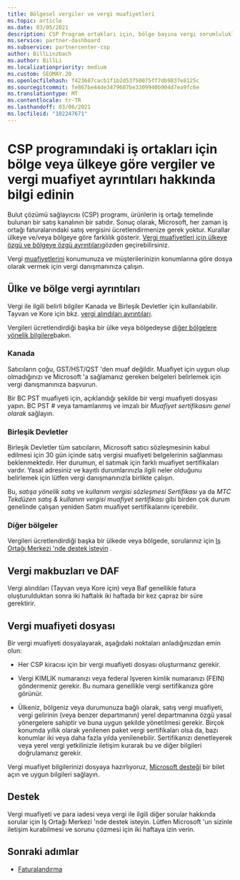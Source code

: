 ```yaml
---
title: Bölgesel vergiler ve vergi muafiyetleri
ms.topic: article
ms.date: 03/05/2021
description: CSP Program ortakları için, bölge başına vergi sorumlulukları, CSP satışları için vergi muafiyetlerini gönderme ve vergi sorularına yönelik destek alma hakkında bilgi edinin.
ms.service: partner-dashboard
ms.subservice: partnercenter-csp
author: BillLinzbach
ms.author: BillLi
ms.localizationpriority: medium
ms.custom: SEOMAY.20
ms.openlocfilehash: f423687cacb1f1b2d53750075ff7db9837e8125c
ms.sourcegitcommit: fe867be44de3479607be3309940b904d7ea9fc6e
ms.translationtype: MT
ms.contentlocale: tr-TR
ms.lasthandoff: 03/06/2021
ms.locfileid: "102247671"
---
```

# <a name="read-about-taxes-and-tax-exemption-details-by-region-or-country-for-partners-in-the-csp-program"></a>CSP programındaki iş ortakları için bölge veya ülkeye göre vergiler ve vergi muafiyet ayrıntıları hakkında bilgi edinin


Bulut çözümü sağlayıcısı (CSP) programı, ürünlerin iş ortağı temelinde bulunan bir satış kanalının bir satıdır. Sonuç olarak, Microsoft, her zaman iş ortağı faturalarındaki satış vergisini ücretlendirmenize gerek yoktur. Kurallar ülkeye ve/veya bölgeye göre farklılık gösterir. [Vergi muafiyetleri için ülkeye özgü ve bölgeye özgü ayrıntıları](#country-and-region-tax-details)gözden geçirebilirsiniz.

Vergi [muafiyetlerini](#file-a-tax-exemption) konumunuza ve müşterilerinizin konumlarına göre dosya olarak vermek için vergi danışmanınıza çalışın.

## <a name="country-and-region-tax-details"></a>Ülke ve bölge vergi ayrıntıları

Vergi ile ilgili belirli bilgiler Kanada ve Birleşik Devletler için kullanılabilir. Tayvan ve Kore için bkz. [vergi alındıları ayrıntıları](#tax-receipts-and-daf).

Vergileri ücretlendirdiği başka bir ülke veya bölgedeyse [diğer bölgelere yönelik bilgilere](#other-regions)bakın.


### <a name="canada"></a>Kanada

Satıcıların çoğu, GST/HST/QST 'den muaf değildir. Muafiyet için uygun olup olmadığınızı ve Microsoft 'a sağlamanız gereken belgeleri belirlemek için vergi danışmanınıza başvurun.

Bir BC PST muafiyeti için, açıklandığı şekilde bir vergi muafiyeti dosyası yapın. BC PST # veya tamamlanmış ve imzalı bir *Muafiyet sertifikasını genel olarak* sağlayın.

### <a name="united-states"></a>Birleşik Devletler

Birleşik Devletler tüm satıcıların, Microsoft satıcı sözleşmesinin kabul edilmesi için 30 gün içinde satış vergisi muafiyeti belgelerinin sağlanması beklenmektedir. Her durumun, el satımak için farklı muafiyet sertifikaları vardır. Yasal adresiniz ve kayıtlı durumlarınızla ilgili neler olduğunu belirlemek için lütfen vergi danışmanınızla birlikte çalışın.

Bu, *satışa yönelik satış* ve *kullanım vergisi sözleşmesi Sertifikası* ya da *MTC Tekdüzen satış & kullanım vergisi muafiyet sertifikası* gibi birden çok durum genelinde çalışan yeniden Satım muafiyet sertifikalarını içerebilir.

### <a name="other-regions"></a>Diğer bölgeler

Vergileri ücretlendirdiği başka bir ülkede veya bölgede, sorularınız için [Iş Ortağı Merkezi 'nde destek isteyin](#support) .

## <a name="tax-receipts-and-daf"></a>Vergi makbuzları ve DAF

Vergi alındıları (Tayvan veya Kore için) veya Baf genellikle fatura oluşturulduktan sonra iki haftalık iki haftada bir kez çapraz bir süre gerektirir.

## <a name="file-a-tax-exemption"></a>Vergi muafiyeti dosyası

Bir vergi muafiyeti dosyalayarak, aşağıdaki noktaları anladığınızdan emin olun:

- Her CSP kiracısı için bir vergi muafiyeti dosyası oluşturmanız gerekir.

- Vergi KIMLIK numaranızı veya federal Işveren kimlik numaranızı (FEIN) göndermeniz gerekir. Bu numara genellikle vergi sertifikanıza göre görünür.

- Ülkeniz, bölgeniz veya durumunuza bağlı olarak, satış vergi muafiyeti, vergi gelirinin (veya benzer departmanın) yerel departmanına özgü yasal yönergelere sahiptir ve buna uygun şekilde yönetilmesi gerekir. Birçok konumda yıllık olarak yenilenen paket vergi sertifikaları olsa da, bazı konumlar iki veya daha fazla yılda yenilenebilir. Sertifikanızı denetleyerek veya yerel vergi yetkilinizle iletişim kurarak bu ve diğer bilgileri doğrulamanız gerekir.

Vergi muafiyet bilgilerinizi dosyaya hazırlıyoruz, [Microsoft desteği](https://partner.microsoft.com/dashboard/support/csp/servicerequests/create?stage=2&topicid=92930319-ced6-c18b-d7a6-d62b22d60aa5) bir bilet açın ve uygun bilgileri sağlayın.

## <a name="support"></a>Destek

Vergi muafiyeti ve para iadesi veya vergi ile ilgili diğer sorular hakkında sorular için Iş Ortağı Merkezi 'nde destek isteyin. Lütfen Microsoft 'un sizinle iletişim kurabilmesi ve sorunu çözmesi için iki haftaya izin verin.

## <a name="next-steps"></a>Sonraki adımlar

- [Faturalandırma](billing.md)
